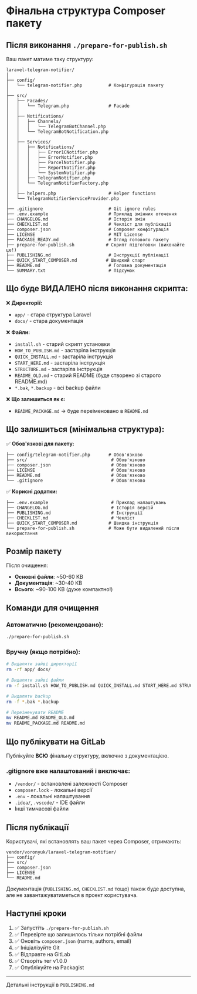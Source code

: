 # Фінальна структура Composer пакету

## Після виконання `./prepare-for-publish.sh`

Ваш пакет матиме таку структуру:

```
laravel-telegram-notifier/
│
├── config/
│   └── telegram-notifier.php          # Конфігурація пакету
│
├── src/
│   ├── Facades/
│   │   └── Telegram.php               # Facade
│   │
│   ├── Notifications/
│   │   ├── Channels/
│   │   │   └── TelegramBotChannel.php
│   │   └── TelegramBotNotification.php
│   │
│   ├── Services/
│   │   ├── Notifications/
│   │   │   ├── Error1CNotifier.php
│   │   │   ├── ErrorNotifier.php
│   │   │   ├── ParcelNotifier.php
│   │   │   ├── ReportNotifier.php
│   │   │   └── SystemNotifier.php
│   │   ├── TelegramNotifier.php
│   │   └── TelegramNotifierFactory.php
│   │
│   ├── helpers.php                    # Helper functions
│   └── TelegramNotifierServiceProvider.php
│
├── .gitignore                         # Git ignore rules
├── .env.example                       # Приклад змінних оточення
├── CHANGELOG.md                       # Історія змін
├── CHECKLIST.md                       # Чекліст для публікації
├── composer.json                      # Composer конфігурація
├── LICENSE                            # MIT License
├── PACKAGE_READY.md                   # Огляд готового пакету
├── prepare-for-publish.sh            # Скрипт підготовки (виконайте це!)
├── PUBLISHING.md                      # Інструкції публікації
├── QUICK_START_COMPOSER.md           # Швидкий старт
├── README.md                          # Головна документація
└── SUMMARY.txt                        # Підсумок

```

## Що буде ВИДАЛЕНО після виконання скрипта:

❌ **Директорії:**
- `app/` - стара структура Laravel
- `docs/` - стара документація

❌ **Файли:**
- `install.sh` - старий скрипт установки
- `HOW_TO_PUBLISH.md` - застаріла інструкція
- `QUICK_INSTALL.md` - застаріла інструкція
- `START_HERE.md` - застаріла інструкція
- `STRUCTURE.md` - застаріла інструкція
- `README_OLD.md` - старий README (буде створено зі старого README.md)
- `*.bak`, `*.backup` - всі backup файли

❌ **Що залишиться як є:**
- `README_PACKAGE.md` → буде переіменовано в `README.md`

## Що залишиться (мінімальна структура):

✅ **Обов'язкові для пакету:**
```
├── config/telegram-notifier.php       # Обов'язково
├── src/                                # Обов'язково
├── composer.json                       # Обов'язково
├── LICENSE                             # Обов'язково
├── README.md                           # Обов'язково
└── .gitignore                          # Обов'язково
```

✅ **Корисні додатки:**
```
├── .env.example                        # Приклад налаштувань
├── CHANGELOG.md                        # Історія версій
├── PUBLISHING.md                       # Інструкції
├── CHECKLIST.md                        # Чекліст
├── QUICK_START_COMPOSER.md            # Швидка інструкція
└── prepare-for-publish.sh             # Може бути видалений після використання
```

## Розмір пакету

Після очищення:
- **Основні файли**: ~50-60 KB
- **Документація**: ~30-40 KB
- **Всього**: ~90-100 KB (дуже компактно!)

## Команди для очищення

### Автоматично (рекомендовано):
```bash
./prepare-for-publish.sh
```

### Вручну (якщо потрібно):
```bash
# Видалити зайві директорії
rm -rf app/ docs/

# Видалити зайві файли
rm -f install.sh HOW_TO_PUBLISH.md QUICK_INSTALL.md START_HERE.md STRUCTURE.md

# Видалити backup
rm -f *.bak *.backup

# Переіменувати README
mv README.md README_OLD.md
mv README_PACKAGE.md README.md
```

## Що публікувати на GitLab

Публікуйте **ВСЮ** фінальну структуру, включно з документацією.

### .gitignore вже налаштований і виключає:
- `/vendor/` - встановлені залежності Composer
- `composer.lock` - локальні версії
- `.env` - локальні налаштування
- `.idea/`, `.vscode/` - IDE файли
- Інші тимчасові файли

## Після публікації

Користувачі, які встановлять ваш пакет через Composer, отримають:
```
vendor/voronyuk/laravel-telegram-notifier/
├── config/
├── src/
├── composer.json
├── LICENSE
└── README.md
```

Документація (`PUBLISHING.md`, `CHECKLIST.md` тощо) також буде доступна, але не завантажуватиметься в проект користувача.

## Наступні кроки

1. ✅ Запустіть `./prepare-for-publish.sh`
2. ✅ Перевірте що залишилось тільки потрібні файли
3. ✅ Оновіть `composer.json` (name, authors, email)
4. ✅ Ініціалізуйте Git
5. ✅ Відправте на GitLab
6. ✅ Створіть тег v1.0.0
7. ✅ Опублікуйте на Packagist

---

Детальні інструкції в `PUBLISHING.md`